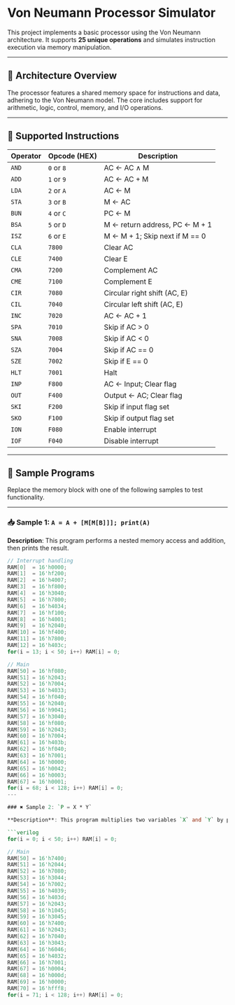 # Von Neumann Processor Simulator

This project implements a basic processor using the Von Neumann architecture. It supports **25 unique operations** and simulates instruction execution via memory manipulation.

---

## 🧠 Architecture Overview

The processor features a shared memory space for instructions and data, adhering to the Von Neumann model. The core includes support for arithmetic, logic, control, memory, and I/O operations.

---

## 🧾 Supported Instructions

| Operator | Opcode (HEX) | Description |
|---------|---------------|-------------|
| `AND`   | `0` or `8`    | AC ← AC ∧ M |
| `ADD`   | `1` or `9`    | AC ← AC + M |
| `LDA`   | `2` or `A`    | AC ← M      |
| `STA`   | `3` or `B`    | M ← AC      |
| `BUN`   | `4` or `C`    | PC ← M      |
| `BSA`   | `5` or `D`    | M ← return address, PC ← M + 1 |
| `ISZ`   | `6` or `E`    | M ← M + 1; Skip next if M == 0 |
| `CLA`   | `7800`        | Clear AC    |
| `CLE`   | `7400`        | Clear E     |
| `CMA`   | `7200`        | Complement AC |
| `CME`   | `7100`        | Complement E |
| `CIR`   | `7080`        | Circular right shift (AC, E) |
| `CIL`   | `7040`        | Circular left shift (AC, E) |
| `INC`   | `7020`        | AC ← AC + 1 |
| `SPA`   | `7010`        | Skip if AC > 0 |
| `SNA`   | `7008`        | Skip if AC < 0 |
| `SZA`   | `7004`        | Skip if AC == 0 |
| `SZE`   | `7002`        | Skip if E == 0 |
| `HLT`   | `7001`        | Halt        |
| `INP`   | `F800`        | AC ← Input; Clear flag |
| `OUT`   | `F400`        | Output ← AC; Clear flag |
| `SKI`   | `F200`        | Skip if input flag set |
| `SKO`   | `F100`        | Skip if output flag set |
| `ION`   | `F080`        | Enable interrupt |
| `IOF`   | `F040`        | Disable interrupt |

---

## 🧪 Sample Programs

Replace the memory block with one of the following samples to test functionality.

---

### 📥 Sample 1: `A = A + [M[M[B]]]; print(A)`

**Description**: This program performs a nested memory access and addition, then prints the result.

```verilog
// Interrupt handling
RAM[0]  = 16'h0000;
RAM[1]  = 16'hf200;
RAM[2]  = 16'h4007;
RAM[3]  = 16'hf800;
RAM[4]  = 16'h3040;
RAM[5]  = 16'h7800;
RAM[6]  = 16'h4034;
RAM[7]  = 16'hf100;
RAM[8]  = 16'h4001;
RAM[9]  = 16'h2040;
RAM[10] = 16'hf400;
RAM[11] = 16'h7800;
RAM[12] = 16'h403c;
for(i = 13; i < 50; i++) RAM[i] = 0;

// Main
RAM[50] = 16'hf080;
RAM[51] = 16'h2043;
RAM[52] = 16'h7004;
RAM[53] = 16'h4033;
RAM[54] = 16'hf040;
RAM[55] = 16'h2040;
RAM[56] = 16'h9041;
RAM[57] = 16'h3040;
RAM[58] = 16'hf080;
RAM[59] = 16'h2043;
RAM[60] = 16'h7004;
RAM[61] = 16'h403b;
RAM[62] = 16'hf040;
RAM[63] = 16'h7001;
RAM[64] = 16'h0000;
RAM[65] = 16'h0042;
RAM[66] = 16'h0003;
RAM[67] = 16'h0001;
for(i = 68; i < 128; i++) RAM[i] = 0;
---

### ✖️ Sample 2: `P = X * Y`

**Description**: This program multiplies two variables `X` and `Y` by performing repeated addition and stores the result in memory. It simulates multiplication using basic instructions without built-in multiply support.

```verilog
for(i = 0; i < 50; i++) RAM[i] = 0;

// Main
RAM[50] = 16'h7400;
RAM[51] = 16'h2044;
RAM[52] = 16'h7080;
RAM[53] = 16'h3044;
RAM[54] = 16'h7002;
RAM[55] = 16'h4039;
RAM[56] = 16'h403d;
RAM[57] = 16'h2043;
RAM[58] = 16'h1045;
RAM[59] = 16'h3045;
RAM[60] = 16'h7400;
RAM[61] = 16'h2043;
RAM[62] = 16'h7040;
RAM[63] = 16'h3043;
RAM[64] = 16'h6046;
RAM[65] = 16'h4032;
RAM[66] = 16'h7001;
RAM[67] = 16'h0004;
RAM[68] = 16'h000d;
RAM[69] = 16'h0000;
RAM[70] = 16'hfff8;
for(i = 71; i < 128; i++) RAM[i] = 0;
